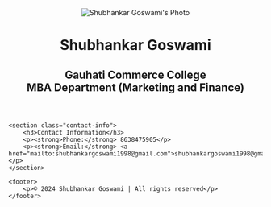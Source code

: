 <!DOCTYPE html>
<html lang="en">
<head>
    <meta charset="UTF-8">
    <meta name="viewport" content="width=device-width, initial-scale=1.0">
    <meta http-equiv="X-UA-Compatible" content="IE=edge">
    <title>Shubhankar Goswami's Portfolio</title>
    <link rel="stylesheet" href="styles.css">
</head>
<body>
    <header>
        <div class="container">
            <img src="your-photo.jpg" alt="Shubhankar Goswami's Photo" class="profile-photo">
            <h1>Shubhankar Goswami</h1>
            <h2>Gauhati Commerce College<br>MBA Department (Marketing and Finance)</h2>
        </div>
    </header>

    <section class="contact-info">
        <h3>Contact Information</h3>
        <p><strong>Phone:</strong> 8638475905</p>
        <p><strong>Email:</strong> <a href="mailto:shubhankargoswami1998@gmail.com">shubhankargoswami1998@gmail.com</a></p>
    </section>

    <footer>
        <p>© 2024 Shubhankar Goswami | All rights reserved</p>
    </footer>
</body>
</html>

